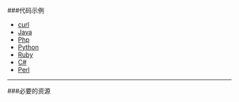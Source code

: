 
###代码示例

* [curl](code/curl.md)
* [Java](code/java.md)
* [Php](code/php.md)
* [Python](code/python.md)
* [Ruby](code/ruby.md)
* [C#](code/csharp.md)
* [Perl](code/perl.md)
    
- - -
    
###必要的资源
